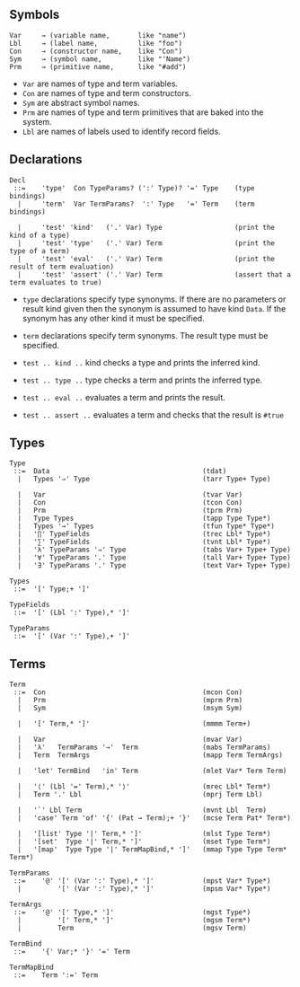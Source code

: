 
## Symbols

```
Var     → (variable name,       like "name")
Lbl     → (label name,          like "foo")
Con     → (constructor name,    like "Con")
Sym     → (symbol name,         like "'Name")
Prm     → (primitive name,      like "#add")
```

- `Var` are names of type and term variables.
- `Con` are names of type and term constructors.
- `Sym` are abstract symbol names.
- `Prm` are names of type and term primitives that are baked into the system.
- `Lbl` are names of labels used to identify record fields.


## Declarations

```
Decl
 ::=    'type'  Con TypeParams? (':' Type)? '=' Type    (type bindings)
  |     'term'  Var TermParams?  ':' Type   '=' Term    (term bindings)

  |     'test' 'kind'   ('.' Var) Type                  (print the kind of a type)
  |     'test' 'type'   ('.' Var) Term                  (print the type of a term)
  |     'test' 'eval'   ('.' Var) Term                  (print the result of term evaluation)
  |     'test' 'assert' ('.' Var) Term                  (assert that a term evaluates to true)

```

- `type` declarations specify type synonyms. If there are no parameters or result kind given then the synonym is assumed to have kind `Data`. If the synonym has any other kind it must be specified.

- `term` declarations specify term synonyms. The result type must be specified.

- `test .. kind ..`   kind checks a type and prints the inferred kind.

- `test .. type ..`   type checks a term and prints the inferred type.

- `test .. eval ..`   evaluates a term and prints the result.

- `test .. assert ..` evaluates a term and checks that the result is `#true`


## Types

```
Type
 ::=  Data                                      (tdat)
  |   Types '⇒' Type                            (tarr Type+ Type)

  |   Var                                       (tvar Var)
  |   Con                                       (tcon Con)
  |   Prm                                       (tprm Prm)
  |   Type Types                                (tapp Type Type*)
  |   Types '→' Types                           (tfun Type* Type*)
  |   '∏' TypeFields                            (trec Lbl* Type*)
  |   '∑' TypeFields                            (tvnt Lbl* Type*)
  |   'λ' TypeParams '⇒' Type                   (tabs Var+ Type+ Type)
  |   '∀' TypeParams '.' Type                   (tall Var+ Type+ Type)
  |   '∃' TypeParams '.' Type                   (text Var+ Type+ Type)

Types
 ::=  '[' Type;+ ']'

TypeFields
 ::=  '[' (Lbl ':' Type),* ']'

TypeParams
 ::=  '[' (Var ':' Type),+ ']'
```


## Terms

```
Term
 ::=  Con                                       (mcon Con)
  |   Prm                                       (mprm Prm)
  |   Sym                                       (msym Sym)

  |   '[' Term,* ']'                            (mmmm Term+)

  |   Var                                       (mvar Var)
  |   'λ'   TermParams '→'  Term                (mabs TermParams)
  |   Term  TermArgs                            (mapp Term TermArgs)

  |   'let' TermBind   'in' Term                (mlet Var* Term Term)

  |   '⟨' (Lbl '=' Term),* '⟩'                  (mrec Lbl* Term*)
  |   Term '.' Lbl                              (mprj Term Lbl)

  |   '`' Lbl Term                              (mvnt Lbl  Term)
  |   'case' Term 'of' '{' (Pat → Term);+ '}'   (mcse Term Pat* Term*)

  |   '[list' Type '|' Term,* ']'               (mlst Type Term*)
  |   '[set'  Type '|' Term,* ']'               (mset Type Term*)
  |   '[map'  Type Type '|' TermMapBind,* ']'   (mmap Type Type Term* Term*)

TermParams
 ::=    '@' '[' (Var ':' Type),* ']'            (mpst Var* Type*)
  |         '[' (Var ':' Type),* ']'            (mpsm Var* Type*)

TermArgs
 ::=    '@' '[' Type,* ']'                      (mgst Type*)
  |         '[' Term,* ']'                      (mgsm Term*)
  |         Term                                (mgsv Term)

TermBind
 ::=    '{' Var;* '}' '=' Term

TermMapBind
 ::=    Term ':=' Term
```

